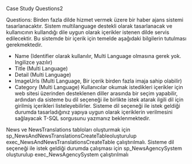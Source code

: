 Case Study Questions2

Questions:
Birden fazla dilde hizmet vermek üzere bir haber ajans sistemi tasarlanacaktır. Sistem multilanguage destekli olarak tasarlanacak ve kullanıcının kullandığı dile uygun olarak içerikler istenen
dilde servis edilecektir. Bu sistemde bir içerik için temelde aşağıdaki bilgilerin tutulması
gerekmektedir.
- Name (Identifier olarak kullanılır, Multi Language olmasına gerek yok. Ingilizce yazılır)
- Title (Multi Language)
- Detail (Multi Language)
- ImageUrls (Multi Language, Bir içerik birden fazla imaja sahip olabilir)
- Category (Multi Language)
Kullanıcılar okumak istedikleri içerikler için web sitesi üzerinden desteklenen diller arasında bir
seçim yapabilir, ardından da sisteme bu dil seçeneği ile birlikte istek atarak ilgili dil için girilmiş
içerikleri listeleyebilirler.
Sisteme dil seçeneği ile istek geldiği durumda tasarladığınız yapıya uygun olarak içeriklerin
verilmesini sağlayacak T-SQL sorgusunu yazmanız beklenmektedir.


 News ve NewsTranslations tabloları oluşturmak için sp_NewsAndNewsTranslationsCreateTableoluşturulup exec_NewsAndNewsTranslationsCreateTable çalıştırılmalı.
 Sisteme dil seçeneği ile istek geldiği durumda çalışması için sp_NewsAgencySystem oluşturulup exec_NewsAgencySystem çalıştırılmalı